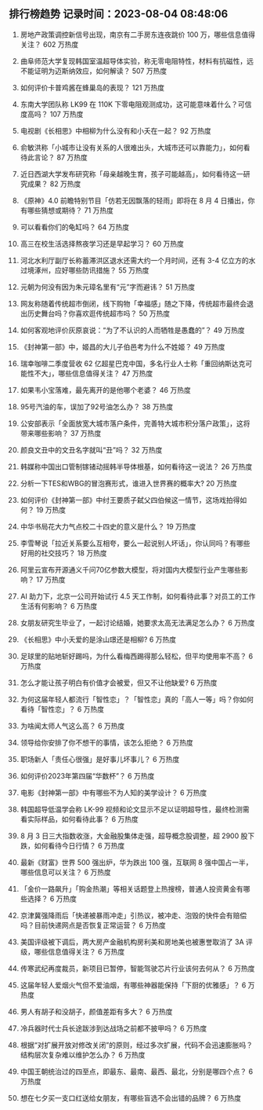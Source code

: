
## 排行榜趋势 记录时间：2023-08-04 08:48:06
  
  1. 房地产政策调控新信号出现，南京有二手房东连夜跳价 100 万，哪些信息值得关注？ 602 万热度
    
  2. 曲阜师范大学复现韩国室温超导体实验，称无零电阻特性，材料有抗磁性，远不能证明为迈斯纳效应，如何解读？ 507 万热度
    
  3. 如何评价卡普鸡酱在蜂巢岛的表现？ 121 万热度
    
  4. 东南大学团队称 LK99 在 110K 下零电阻观测成功，这可能意味着什么？可信度高吗？ 107 万热度
    
  5. 电视剧《长相思》中相柳为什么没有和小夭在一起？ 92 万热度
    
  6. 俞敏洪称「小城市让没有关系的人很难出头，大城市还可以靠能力」，如何看待此言论？ 87 万热度
    
  7. 近日西湖大学发布研究称「母亲越晚生育，孩子可能越高」，如何看待这一研究成果？ 82 万热度
    
  8. 《原神》4.0 前瞻特别节目「仿若无因飘落的轻雨」即将在 8 月 4 日播出，你有哪些猜想或期待？ 71 万热度
    
  9. 可以看看你们的龟缸吗？ 64 万热度
    
  10. 高三在校生活选择熬夜学习还是早起学习？ 60 万热度
    
  11. 河北水利厅副厅长称蓄滞洪区退水还需大约一个月时间，还有 3-4 亿立方的水过境涿州，应好哪些防讯措施？ 55 万热度
    
  12. 元朝为何没有因为朱元璋名里有“元”字而避讳？ 51 万热度
    
  13. 网友称随着传统超市倒闭，线下购物「幸福感」随之下降，传统超市最终会退出历史舞台吗？你喜欢逛传统超市吗？ 50 万热度
    
  14. 如何客观地评价灰原哀说：“为了不认识的人而牺牲是愚蠢的”？ 49 万热度
    
  15. 《封神第一部》中，姬昌的大儿子伯邑考为什么不姓姬？ 49 万热度
    
  16. 瑞幸咖啡二季度营收 62 亿超星巴克中国，多名行业人士称「重回纳斯达克可能性不大」，哪些信息值得关注？ 47 万热度
    
  17. 如果韦小宝落难，最先离开的是他哪个老婆？ 46 万热度
    
  18. 95号汽油的车，误加了92号油怎么办？ 38 万热度
    
  19. 公安部表示「全面放宽大城市落户条件，完善特大城市积分落户政策」，这将带来哪些影响？ 37 万热度
    
  20. 颜良文丑中的文丑名字就叫“丑”吗？ 32 万热度
    
  21. 韩媒称中国出口管制镓锗动摇韩半导体根基，如何看待这一说法？ 26 万热度
    
  22. 分析一下TES和WBG的冒泡赛形式，谁进入世界赛的概率大? 20 万热度
    
  23. 如何评价《封神第一部》中纣王要质子弑父四伯候这一情节，这场戏拍得如何？ 19 万热度
    
  24. 中华书局花大力气点校二十四史的意义是什么？ 19 万热度
    
  25. 李雪琴说「拉近关系要么互相夸，要么一起说别人坏话」，你认同吗？有哪些好用的社交技巧？ 18 万热度
    
  26. 阿里云宣布开源通义千问70亿参数大模型，将对国内大模型行业产生哪些影响？ 17 万热度
    
  27. AI 助力下，北京一公司开始试行 4.5 天工作制，如何看待此事？对员工的工作生活有何影响？ 6 万热度
    
  28. 女朋友研究生毕业了，一起讨论结婚，她要求太高无法满足怎么办？ 6 万热度
    
  29. 《长相思》中小夭爱的是涂山璟还是相柳? 6 万热度
    
  30. 足球里的贴地斩好踢吗，为什么看梅西踢得那么轻松，但平均使用率不高？ 6 万热度
    
  31. 怎么才能让孩子明白有价值才会被爱，但又不让他缺爱? 6 万热度
    
  32. 为何这届年轻人都流行「智性恋」？「智性恋」真的「高人一等」吗？你如何看待「智性恋」？ 6 万热度
    
  33. 为啥闻太师人气这么高？ 6 万热度
    
  34. 领导给你安排了你不想干的事情，该怎么拒绝？ 6 万热度
    
  35. 职场新人「责任心很强」是好事儿坏事儿？ 6 万热度
    
  36. 如何评价2023年第四届“华数杯”？ 6 万热度
    
  37. 电影《封神第一部》中有哪些不为人知的美学设计？ 6 万热度
    
  38. 韩国超导低温学会称 LK-99 视频和论文显示不足以证明超导性，最终检测需看实际样品，如何看待此事？ 6 万热度
    
  39. 8 月 3 日三大指数收涨，大金融股集体走强，超导概念股调整，超 2900 股下跌，如何看待今日行情？ 6 万热度
    
  40. 最新《财富》世界 500 强出炉，华为跌出 100 强，互联网 8 强中国占一半，哪些信息可以关注？ 6 万热度
    
  41. 「金价一路飙升」「购金热潮」等相关话题登上热搜榜，普通人投资黄金有哪些选择？ 6 万热度
    
  42. 京津冀强降雨后「快递被暴雨冲走」引热议，被冲走、泡毁的快件会有赔偿吗？目前快递网点是否恢复正常运营？ 6 万热度
    
  43. 美国评级被下调后，两大房产金融机构房利美和房地美也被惠誉取消了 3A 评级，哪些信息值得关注？ 6 万热度
    
  44. 传寒武纪再度裁员，新项目已暂停，智能驾驶芯片行业该何去何从？ 6 万热度
    
  45. 这届年轻人爱烟火气但不爱油烟，有哪些神器能保持「下厨的优雅感」？ 6 万热度
    
  46. 男人有胡子和没胡子，颜值差距有多大？ 6 万热度
    
  47. 冷兵器时代士兵长途跋涉到达战场之前都不披甲吗？ 6 万热度
    
  48. 根据“对扩展开放对修改关闭”的原则，经过多次扩展，代码不会迅速膨胀吗？结构层次复杂难以维护怎么办？ 6 万热度
    
  49. 中国王朝统治过的四至点，即最东、最南、最西、最北，分别是哪四个点？ 6 万热度
    
  50. 想在七夕买一支口红送给女朋友，有哪些盲选不会出错的品牌？ 6 万热度
    
